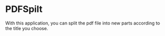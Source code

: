 # PDFSpilt
With this application, you can split the pdf file into new parts according to the title you choose.
